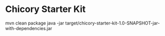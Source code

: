 # Chicory Starter Kit
mvn clean package
java -jar target/chicory-starter-kit-1.0-SNAPSHOT-jar-with-dependencies.jar
